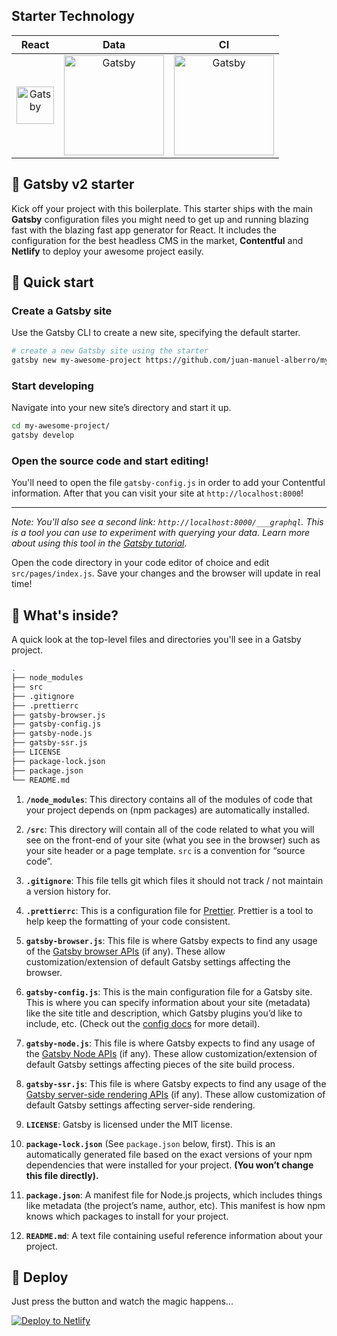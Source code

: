## Starter Technology

React | Data | CI
:-------------------------:|:-------------------------:|:-------------------------:
<a href="https://www.gatsbyjs.org"><img  alt="Gatsby"  src="https://www.gatsbyjs.org/monogram.svg"  width="60" /></a>  |  <a  href="https://www.contentful.com"><img  alt="Gatsby"  src="https://images.ctfassets.net/fo9twyrwpveg/44baP9Gtm8qE2Umm8CQwQk/c43325463d1cb5db2ef97fca0788ea55/PoweredByContentful_LightBackground.svg?w=80" width="160" /></a> |  <a  href="https://www.contentful.com"><img  alt="Gatsby"  src="https://cdn.netlify.com/15ecf59b59c9d04b88097c6b5d2c7e8a7d1302d0/1b6d6/img/press/logos/full-logo-light.svg" width="160" /></a>

## 🎯 Gatsby v2 starter

Kick off your project with this boilerplate. This starter ships with the main **Gatsby** configuration files you might need to get up and running blazing fast with the blazing fast app generator for React. It includes the configuration for the best headless CMS in the market, **Contentful** and **Netlify** to deploy your awesome project easily.

## 🚀 Quick start

### Create a Gatsby site

Use the Gatsby CLI to create a new site, specifying the default starter.

```sh
# create a new Gatsby site using the starter
gatsby new my-awesome-project https://github.com/juan-manuel-alberro/my-gatsby-starter.git

```
### Start developing

Navigate into your new site’s directory and start it up.

```sh
cd my-awesome-project/
gatsby develop
```

### Open the source code and start editing!

You'll need to open the file `gatsby-config.js` in order to add your Contentful information. After that you can visit your site at  `http://localhost:8000`!

---
_Note: You'll also see a second link: _`http://localhost:8000/___graphql`_. This is a tool you can use to experiment with querying your data. Learn more about using this tool in the [Gatsby tutorial](https://www.gatsbyjs.org/tutorial/part-five/#introducing-graphiql)._

Open the code directory in your code editor of choice and edit `src/pages/index.js`. Save your changes and the browser will update in real time!

## 🧐 What's inside?

A quick look at the top-level files and directories you'll see in a Gatsby project.

```sh
.
├── node_modules
├── src
├── .gitignore
├── .prettierrc
├── gatsby-browser.js
├── gatsby-config.js
├── gatsby-node.js
├── gatsby-ssr.js
├── LICENSE
├── package-lock.json
├── package.json
└── README.md
```

1. **`/node_modules`**: This directory contains all of the modules of code that your project depends on (npm packages) are automatically installed.

2. **`/src`**: This directory will contain all of the code related to what you will see on the front-end of your site (what you see in the browser) such as your site header or a page template. `src` is a convention for “source code”.

3. **`.gitignore`**: This file tells git which files it should not track / not maintain a version history for.

4. **`.prettierrc`**: This is a configuration file for [Prettier](https://prettier.io/). Prettier is a tool to help keep the formatting of your code consistent.

5. **`gatsby-browser.js`**: This file is where Gatsby expects to find any usage of the [Gatsby browser APIs](https://www.gatsbyjs.org/docs/browser-apis/) (if any). These allow customization/extension of default Gatsby settings affecting the browser.

6. **`gatsby-config.js`**: This is the main configuration file for a Gatsby site. This is where you can specify information about your site (metadata) like the site title and description, which Gatsby plugins you’d like to include, etc. (Check out the [config docs](https://www.gatsbyjs.org/docs/gatsby-config/) for more detail).

7. **`gatsby-node.js`**: This file is where Gatsby expects to find any usage of the [Gatsby Node APIs](https://www.gatsbyjs.org/docs/node-apis/) (if any). These allow customization/extension of default Gatsby settings affecting pieces of the site build process.

8. **`gatsby-ssr.js`**: This file is where Gatsby expects to find any usage of the [Gatsby server-side rendering APIs](https://www.gatsbyjs.org/docs/ssr-apis/) (if any). These allow customization of default Gatsby settings affecting server-side rendering.

9. **`LICENSE`**: Gatsby is licensed under the MIT license.

10. **`package-lock.json`** (See `package.json` below, first). This is an automatically generated file based on the exact versions of your npm dependencies that were installed for your project. **(You won’t change this file directly).**

11. **`package.json`**: A manifest file for Node.js projects, which includes things like metadata (the project’s name, author, etc). This manifest is how npm knows which packages to install for your project.

12. **`README.md`**: A text file containing useful reference information about your project.

## 💫 Deploy

 Just press the button and watch the magic happens...

[![Deploy to Netlify](https://www.netlify.com/img/deploy/button.svg)](https://app.netlify.com/start/deploy?repository=https://github.com/juan-manuel-alberro/my-gatsby-starter.git)